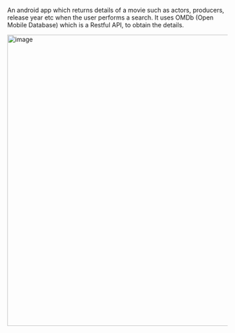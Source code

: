An android app which returns details of a movie such as actors, producers, release year etc when the user performs a search. It uses OMDb (Open Mobile Database) which is a Restful API, to obtain the details.

<img width="666" alt="image" src="https://github.com/Riya-Bajaj/Movie-Finder-App/assets/97548439/80497d5c-ffdf-47ae-af6f-daef1ac01541">
